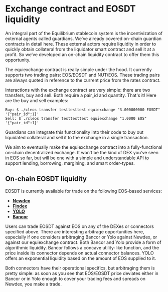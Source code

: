 # Exchange contract and EOSDT liquidity

An integral part of the Equilibrium stablecoin system is the incentivization of external agents called guardians. We’ve already covered on-chain guardian contracts in detail here. These external actors require liquidity in order to quickly obtain collateral from the liquidator smart contract and sell it at a profit. So we’ve developed an on-chain liquidity contract to offer them this opportunity.  

The equiexchange contract is really simple under the hood. It currently supports two trading pairs: EOS/EOSDT and NUT/EOS. These trading pairs are always quoted in reference to the current price from the rates contract. 

Interactions with the exchange contract are very simple: there are two transfers, buy and sell. Both require a pair\_id and quantity. That's it! Here are the buy and sell examples:  
  
`Buy: $ ./cleos transfer testtesttest equiexchange "3.000000000 EOSDT" '{"pair_id":1}'`  
`Sell: $ ./cleos transfer testtesttest equiexchange "1.0000 EOS" '{"pair_id":1}'`  
  
Guardians can integrate this functionality into their code to buy out liquidated collateral and sell it to the exchange in a single transaction. 

We aim to eventually make the equiexchange contract into a fully-functional on-chain decentralized exchange. It won’t be the kind of DEX you’ve seen in EOS so far, but will be one with a simple and understandable API to support lending, borrowing, margining, and smart order-types.    


## **On-chain EOSDT liquidity**

EOSDT is currently available for trade on the following EOS-based services: 

* [**Newdex**](https://newdex.io/trade/eosio.token-eos-eosdt)
* [**Findex**](https://findex.pro/trade/eosdtsttoken_EOSDT-eosio.token_EOS)
* [**YOLO**](https://yoloswap.com/swap/eos-eosdt)
* [**Bancor**](https://www.bancor.network/token/EOSDT)

Users can trade EOSDT against EOS on any of the DEXes or connectors specified above. There are interesting arbitrage opportunities here, especially if one considers arbitraging Bancor or Yolo against Newdex, or against our equiexchange contract. Both Bancor and Yolo provide a form of algorithmic liquidity. Bancor follows a concave utility-like function, and the price inside its connector depends on actual connector balances. YOLO offers an exponential liquidity based on the amount of EOS supplied to it.  


Both connectors have their operational specifics, but arbitraging them is pretty simple: as soon as you see that EOS/EOSDT price deviates either in Bancor or in Yolo enough to cover your trading fees and spreads on Newdex, you make a trade.   




